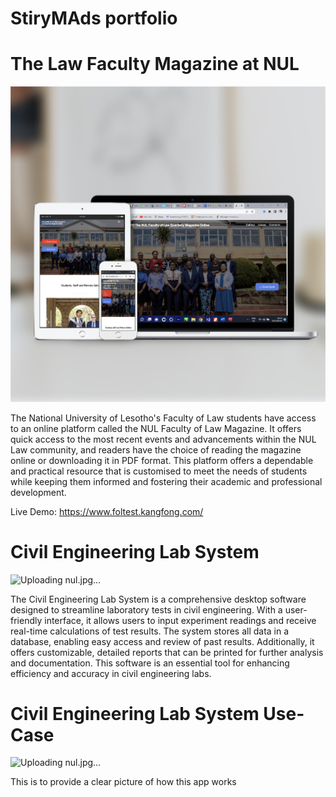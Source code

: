 # StiryMAds portfolio

# The Law Faculty Magazine at NUL

![Uploading nul.jpg…](https://github.com/MnguniMj/portfolio/blob/6693bf931b2366740e9ba79542849d19e3af8c06/nul.jpg)

The National University of Lesotho's Faculty of Law students have access to an online platform called the NUL Faculty of Law Magazine. It offers quick access to the most recent events and advancements within the NUL Law community, and readers have the choice of reading the magazine online or downloading it in PDF format. This platform offers a dependable and practical resource that is customised to meet the needs of students while keeping them informed and fostering their academic and professional development.

Live Demo: https://www.foltest.kangfong.com/

# Civil Engineering Lab System

![Uploading nul.jpg…](https://github.com/MnguniMj/SoilTest/blob/c9f6cab8fdcbc76c58ddbc3cd9bcc4762e8e1887/app.jpg)

The Civil Engineering Lab System is a comprehensive desktop software designed to streamline laboratory tests in civil engineering. With a user-friendly interface, it allows users to input experiment readings and receive real-time calculations of test results. The system stores all data in a database, enabling easy access and review of past results. Additionally, it offers customizable, detailed reports that can be printed for further analysis and documentation. This software is an essential tool for enhancing efficiency and accuracy in civil engineering labs.

# Civil Engineering Lab System Use-Case

![Uploading nul.jpg…]()

This is to provide a clear picture of how this app works

